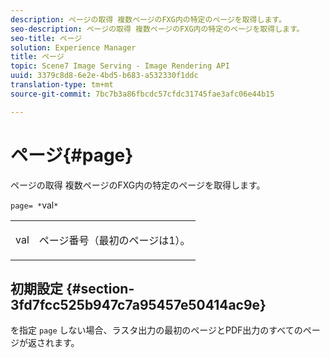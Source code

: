 ```yaml
---
description: ページの取得 複数ページのFXG内の特定のページを取得します。
seo-description: ページの取得 複数ページのFXG内の特定のページを取得します。
seo-title: ページ
solution: Experience Manager
title: ページ
topic: Scene7 Image Serving - Image Rendering API
uuid: 3379c8d8-6e2e-4bd5-b683-a532330f1ddc
translation-type: tm+mt
source-git-commit: 7bc7b3a86fbcdc57cfdc31745fae3afc06e44b15

---
```



# ページ{#page}

ページの取得 複数ページのFXG内の特定のページを取得します。

`page= *`val`*`

<table id="simpletable_E92560F812B64A36A3D108CA7DEED5AC"> 
 <tr class="strow"> 
  <td class="stentry"> <p><span class="codeph"> <span class="varname"> val</span></span> </p> </td> 
  <td class="stentry"> <p>ページ番号（最初のページは1）。 </p></td> 
 </tr> 
</table>

## 初期設定 {#section-3fd7fcc525b947c7a95457e50414ac9e}

を指定 `page` しない場合、ラスタ出力の最初のページとPDF出力のすべてのページが返されます。
